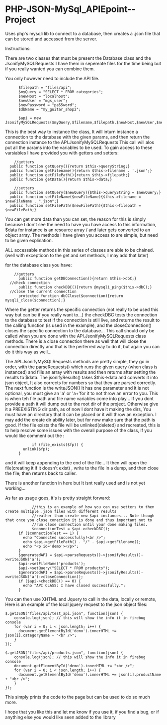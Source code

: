 # PHP-JSON-MySql_APIEpoint--Project
Uses php's mysqli lib to connect to a database, then creates a .json file that can be stored and accessed from the server.


Instructions:

There are two classes that must be present the Database class and the JsonifyMySQLRequests I have them in sepereate files for the time being but if you really wanted you can combine them.

You only however need to include the API file.

```$filename = "test_api";
      $filepath = "files/api";
      $myQuery = "SELECT * FROM categories";
      $newHost = "localhost";
      $newUser = "mgs_user";
      $newPassword = "pa55word";
      $dbName = "my_guitar_shop2";

      $api = new JsonifyMySQLRequests($myQuery,$filename,$filepath,$newHost,$newUser,$newPassword,$dbName);
```
			
This is the best way to instance the class, It will inturn instance a connection to the database with the given params, and then return the connection instance to the API.JsonifyMySQLRequests
This call will alos put all the params into the variables to be used. 
To gain access to these varsiables I have provided you with getters and setters:

```
	//getters
  public function getQuery(){return $this->queryString;}
  public function getFilename(){return $this->filename . '.json';}
  public function getFilePath(){return $this->filepath;}
  public function getData(){return $this->data;}
	
	//setters
  public function setQuery($newQuery){$this->queryString = $newQuery;}
  public function setFileName($newFileName){$this->filename = $newFileName . ".json";}
  public function setFilePath($newFilePath){$this->filepath = $newFilePath;}
```
You can get more data than you can set, the reason for this is simply because I don't see the need to have you have access to this information, $data for instance is an resource array / and later gets converted to an object array.
The methods I have given you access to are simple, but need to be given explination.

ALL accessable methods in this series of classes are able to be chained. (well with exceptioon to the get and set methods, I may add that later)

for the database class you have:
```
	//getters
      public function getDBConnection(){return $this->dbC;}
  //check connection
      public function checkDBC(){return @mysqli_ping($this->dbC);}
  //close the current connection
      protected function dbCClose($connection){return mysqli_close($connection);}
```
Where the getter returns the specific connection (not really to be used this way but can be if you really want to...) the checkDBC tests the connection to the database to test if the connection is still live, and returns the result to the calling function (is used in the example), and the closeConnection() closes the specific connection to the database... This call should only be called when you are done with the API.JsonifyMySQLRequests class methods. There is a close connection there as well that will close the connection directly and that is the perferred way to do it, but again you can do it this way as well...

The API.JsonifyMySQLRequests methods are pretty simple, they go in order, with the parseRequests() which runs the given query (when class is instanced) and fills an array with results and then returns after setting the results to $data.
The jsonifyResults() takes $this->data and converts it into json object, It also corrects for numbers so that they are parsed correctly.
The next function is the writeJSON() It has one parameter and it is not optional, you must give an 'a' or 'a+'for it to not throw an error to you. This is when teh file path and file name variables come into play... If you dont provide a path it will dump out to the root dir of the project. Otherwise give it a PREEXISTING dir path, as of now I dont have it making the dirs, You must have an directory that it can be placed or it will throw an exception. I may add the create dir ability later, but for now make sure that the path is good. If the file exists the file will be unlinked(deleted) and recreated, this is to help resolve some issues with the overall purpose of the class, If you would like comment out the :
```
			if (file_exists($fp)) {
        unlink($fp);
      }
```
and it will keep appending to the end of the file...
It then will open the file(creating it if it doesn't exist) , write to the file in a dump, and then close the file; then returns back to caller.

There is another function in here but It isnt really used and is not yet working... 

As far as usage goes, it's is pretty straight forward:
```
			//this is an example of how you can use setters to then create multiple .json files with different results
			//reather than create new $api instances... Note though that once you close conection it is done and thus important not to
			//run close connection until your done making files.
			$connectionTest = $api->checkDBC();
      if ($connectionTest == 1) {
        echo "Connected successfully!<br />";
        echo $api->getFilePath() . "/" . $api->getFilename();
        echo "<p id='demo'></p>";
      }
      $generatedAPI = $api->parseRequests()->jsonifyResults()->writeJSON('a');
      $api->setFileName('products');
      $api->setQuery("SELECT * FROM products");
      $generatedAPI = $api->parseRequests()->jsonifyResults()->writeJSON('a')->closeConnection();
      if ($api->checkDBC() == 0) {
        echo "API CLASS: I have closed successfully.";
      }
```
You can then use XHTML and Jquery to call in the data, locally or remote, Here is an example of the local jquery request to the json object files:
```
$.getJSON("files/api/test_api.json", function(json) {
    console.log(json); // this will show the info it in firebug console
    for (var i = 0; i < json.length; i++) {
      document.getElementById('demo').innerHTML += json[i].categoryName + "<br />";
    }
});

$.getJSON("files/api/products.json", function(json) {
    console.log(json); // this will show the info it in firebug console
    document.getElementById('demo').innerHTML += "<br />";
    for (var i = 0; i < json.length; i++) {
      document.getElementById('demo').innerHTML += json[i].productName + "<br />";
    }
});
```
This simply prints the code to the page but can be used to do so much more.

I hope that you like this and let me know if you use it, if you find a bug, or if anything else you would like seen added to the library
